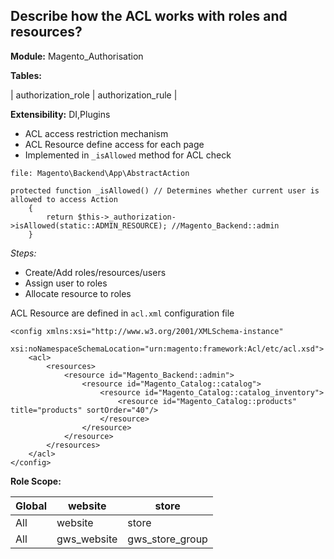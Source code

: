 ## Describe how the ACL works with roles and resources?


**Module:** Magento_Authorisation

**Tables:** 

| authorization_role | authorization_rule |

**Extensibility:** DI,Plugins


- ACL access restriction mechanism
- ACL Resource define access for each page
- Implemented in `_isAllowed` method for ACL check

```
file: Magento\Backend\App\AbstractAction

protected function _isAllowed() // Determines whether current user is allowed to access Action
    {
        return $this->_authorization->isAllowed(static::ADMIN_RESOURCE); //Magento_Backend::admin
    }

```

*Steps:*
- Create/Add roles/resources/users
- Assign user to roles
- Allocate resource to roles

ACL Resource are defined in `acl.xml` configuration file 

```
<config xmlns:xsi="http://www.w3.org/2001/XMLSchema-instance"
        xsi:noNamespaceSchemaLocation="urn:magento:framework:Acl/etc/acl.xsd">
    <acl>
        <resources>
            <resource id="Magento_Backend::admin">
                <resource id="Magento_Catalog::catalog">
                    <resource id="Magento_Catalog::catalog_inventory">
                        <resource id="Magento_Catalog::products" title="products" sortOrder="40"/>
                    </resource>
                </resource>
            </resource>
        </resources>
    </acl>
</config>
```


**Role Scope:** 

| Global | website | store |
| --| --| --|
| All | website| store |
|All | gws_website | gws_store_group |






